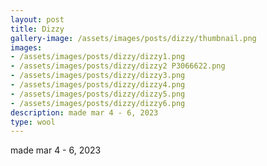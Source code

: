 ```yaml
---
layout: post
title: Dizzy
gallery-image: /assets/images/posts/dizzy/thumbnail.png
images: 
- /assets/images/posts/dizzy/dizzy1.png
- /assets/images/posts/dizzy/dizzy2 P3066622.png
- /assets/images/posts/dizzy/dizzy3.png
- /assets/images/posts/dizzy/dizzy4.png
- /assets/images/posts/dizzy/dizzy5.png
- /assets/images/posts/dizzy/dizzy6.png
description: made mar 4 - 6, 2023
type: wool
---
```


made mar 4 - 6, 2023

